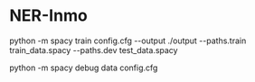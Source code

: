# NER-Inmo

python -m spacy train config.cfg  --output ./output  --paths.train train_data.spacy  --paths.dev test_data.spacy

python -m spacy debug data config.cfg